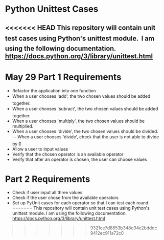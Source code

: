 # Python Unittest Cases
<<<<<<< HEAD
This repository will contain unit test cases using Python's unittest module.

I am using the following documentation. https://docs.python.org/3/library/unittest.html 
-------------------------------------------------------------------------------------

# May 29 Part 1 Requirements
- Refactor the application into one function 
- When a user chooses 'add', the two chosen values should be added together. 
- When a user chooses 'subract', the two chosen values should be added together. 
- When a user chooses 'multiply', the two chosen values should be multiplied.
- When a user chooses 'divide', the two chosen values should be divided.
-- When a user chooses 'divide', check that the user is not able to divide by 0
- Allow a user to input values
- Verify that the chosen operator is an available operator
- Verify that after an operator is chosen, the user can choose values

# Part 2 Requirements
- Check if user input all three values
- Check if the user chose from the available operators
- Set up PyUnit cases for each operator so that I can test each round 
=======
This repository will contain unit test cases using Python's unittest module.
I am using the following documentation. https://docs.python.org/3/library/unittest.html 
>>>>>>> 9321ce7d8853b348e94e2bdddc9412ec911a72c0
